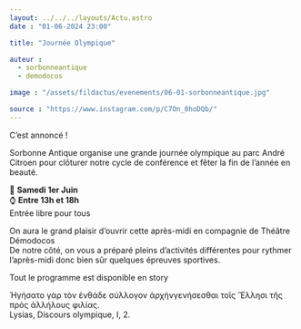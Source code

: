 ```yaml
---
layout: ../../../layouts/Actu.astro
date : "01-06-2024 23:00"

title: "Journée Olympique"

auteur :
  - sorbonneantique
  - demodocos

image : "/assets/fildactus/evenements/06-01-sorbonneantique.jpg"

source : "https://www.instagram.com/p/C7On_0hoDQb/"
---
```


C’est annoncé !

Sorbonne Antique organise une grande journée olympique au parc André Citroen pour clôturer notre cycle de conférence et fêter la fin de l’année en beauté.

📆 __Samedi 1er Juin__  
⌚️ __Entre 13h et 18h__  
Entrée libre pour tous

On aura le grand plaisir d’ouvrir cette après-midi en compagnie de Théâtre Démodocos  
De notre côté, on vous a préparé pleins d’activités différentes pour rythmer l’après-midi donc bien sûr quelques épreuves sportives.

Tout le programme est disponible en story

Ἡγήσατο γὰρ τὸν ἐνθάδε σύλλογον ἀρχὴνγενήσεσθαι τοῖς Ἕλλησι τῆς πρὸς ἀλλήλους φιλίας.  
Lysias, Discours olympique, I, 2.